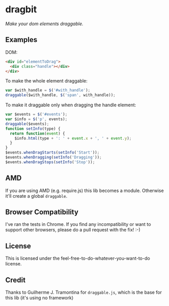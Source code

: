 # dragbit

*Make your dom elements draggable.*

## Examples

DOM:

```html
<div id="elementToDrag">
  <div class="handle"></div>
</div>
```

To make the whole element draggable:

```js
var $with_handle = $('#with_handle');
draggable($with_handle, $('span', with_handle));
```

To make it draggable only when dragging the handle element:

```js
var $events = $('#events');
var $info = $('p', events);
draggable($events);
function setInfo(type) {
  return function(event) {
    $info.html(type + ': ' + event.x + ', ' + event.y);
  }
}
$events.whenDragStarts(setInfo('Start'));
$events.whenDragging(setInfo('Dragging'));
$events.whenDragStops(setInfo('Stop'));
```

## AMD

If you are using AMD (e.g. require.js) this lib becomes a module. Otherwise it'll create a global `draggable`.

## Browser Compatibility

I've ran the tests in Chrome. If you find any incompatibility or want to support other browsers, please do a pull request with the fix! :-)

## License
This is licensed under the feel-free-to-do-whatever-you-want-to-do license.

## Credit

Thanks to Guilherme J. Tramontina for `draggable.js`, which is the base for this lib (it's using no framework)
